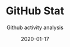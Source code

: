 ---
layout: project
title: GitHub Stat
subtitle: Github activity analysis
type: Web Layout
date: 2020-01-17
large_button:
  name: Read More
  url: https://medium.com/tophackr/2a51bdb7313a
repo: https://github.com/tophackr/github-stat
links:
  "Check your Stat": https://gitstat.tophackr.com
  "ProductHunt post": https://www.producthunt.com/posts/github-stat
---